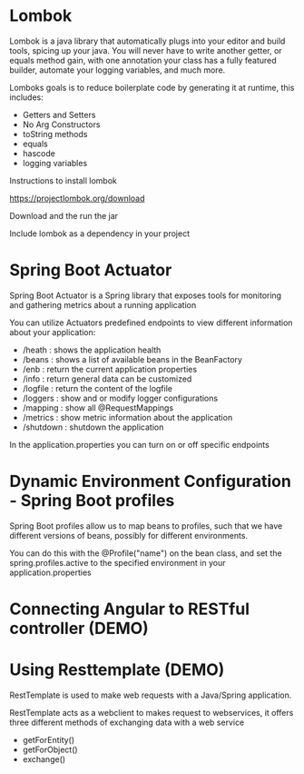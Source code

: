 # Lombok

Lombok is a java library that automatically plugs into your editor and build tools, spicing up your java. You will never have to write another getter, or equals method gain, with one annotation your class has a fully featured builder, automate your logging variables, and much more.

Lomboks goals is to reduce boilerplate code by generating it at runtime, this includes:

-   Getters and Setters
-   No Arg Constructors
-   toString methods
-   equals
-   hascode
-   logging variables

Instructions to install lombok

https://projectlombok.org/download

Download and the run the jar

Include lombok as a dependency in your project

# Spring Boot Actuator

Spring Boot Actuator is a Spring library that exposes tools for monitoring and gathering metrics about a running application

You can utilize Actuators predefined endpoints to view different information about your application:

-   /heath : shows the application health
-   /beans : shows a list of available beans in the BeanFactory
-   /enb : return the current application properties
-   /info : return general data can be customized
-   /logfile : return the content of the logfile
-   /loggers : show and or modify logger configurations
-   /mapping : show all @RequestMappings
-   /metrics : show metric information about the application
-   /shutdown : shutdown the application

In the application.properties you can turn on or off specific endpoints

# Dynamic Environment Configuration - Spring Boot profiles

Spring Boot profiles allow us to map beans to profiles, such that we have different versions of beans, possibly for different environments.

You can do this with the @Profile("name") on the bean class, and set the spring.profiles.active to the specified environment in your application.properties

# Connecting Angular to RESTful controller (DEMO)

# Using Resttemplate (DEMO)

RestTemplate is used to make web requests with a Java/Spring application.

RestTemplate acts as a webclient to makes request to webservices, it offers three different methods of exchanging data with a web service

-   getForEntity()
-   getForObject()
-   exchange()
